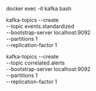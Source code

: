 docker exec -it kafka bash

kafka-topics --create \
 --topic events.standardized \
 --bootstrap-server localhost:9092 \
 --partitions 1 \
 --replication-factor 1

kafka-topics --create \
 --topic correlated.alerts \
 --bootstrap-server localhost:9092 \
 --partitions 1 \
 --replication-factor 1
